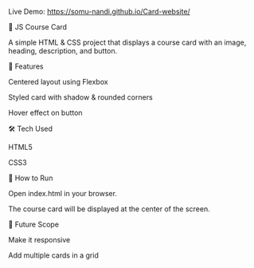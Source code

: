 Live Demo: https://somu-nandi.github.io/Card-website/

📘 JS Course Card

A simple HTML & CSS project that displays a course card with an image, heading, description, and button.

🚀 Features

Centered layout using Flexbox

Styled card with shadow & rounded corners

Hover effect on button

🛠️ Tech Used

HTML5

CSS3

📖 How to Run

Open index.html in your browser.

The course card will be displayed at the center of the screen.

🎯 Future Scope

Make it responsive

Add multiple cards in a grid
